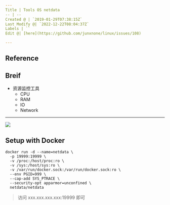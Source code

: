 ```yaml
---
Title | Tools OS netdata
-- | --
Created @ | `2019-01-29T07:38:15Z`
Last Modify @| `2022-12-22T08:04:37Z`
Labels | ``
Edit @| [here](https://github.com/junxnone/linux/issues/108)

---
```

## Reference

## Breif
- 资源监控工具
  - CPU
  - RAM
  - IO
  - Network

---

![](https://user-images.githubusercontent.com/1153921/113440964-449c2180-93a2-11eb-9664-663afa1257a8.gif)


## Setup with Docker

```
docker run -d --name=netdata \
  -p 19999:19999 \
  -v /proc:/host/proc:ro \
  -v /sys:/host/sys:ro \
  -v /var/run/docker.sock:/var/run/docker.sock:ro \
  --env PGID=999 \
  --cap-add SYS_PTRACE \
  --security-opt apparmor=unconfined \
  netdata/netdata
```
> 访问 xxx.xxx.xxx.xxx:19999 即可
